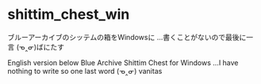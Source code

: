 # shittim_chest_win
ブルーアーカイブのシッテムの箱をWindowsに
...書くことがないので最後に一言
(ᓀ‸ᓂ)ばにたす

English version below
Blue Archive Shittim Chest for Windows
...I have nothing to write so one last word
(ᓀ‸ᓂ) vanitas
